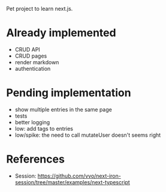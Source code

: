 Pet project to learn next.js.

# Already implemented

- CRUD API
- CRUD pages
- render markdown
- authentication

# Pending implementation

- show multiple entries in the same page
- tests
- better logging
- low: add tags to entries
- low/spike: the need to call mutateUser doesn't seems right

# References

- Session: https://github.com/vvo/next-iron-session/tree/master/examples/next-typescript
